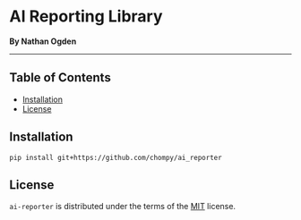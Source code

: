 # AI Reporting Library
**By Nathan Ogden**

-----

## Table of Contents

- [Installation](#installation)
- [License](#license)

## Installation

```console
pip install git+https://github.com/chompy/ai_reporter
```

## License

`ai-reporter` is distributed under the terms of the [MIT](https://spdx.org/licenses/MIT.html) license.
